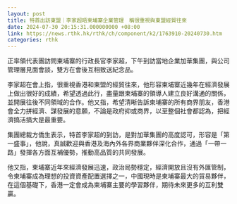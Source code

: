 ```yaml
---
layout: post
title: 特首出訪東盟｜李家超晤柬埔寨企業管理　稱很重視與東盟經貿往來
date: 2024-07-30 20:15:31.000000000 +08:00
link: https://news.rthk.hk/rthk/ch/component/k2/1763910-20240730.htm
categories: rthk
---
```


正率領代表團訪問柬埔寨的行政長官李家超，下午到訪當地企業加華集團，與公司管理層見面會談，雙方在會後互相致送紀念品。

李家超在會上指，很重視香港和東盟的經貿往來，他形容柬埔寨近幾年在經濟發展上做出很好的成績，希望透過此行，盡量跟柬埔寨的領導人建立良好溝通的關係，並開展往後不同領域的合作。他又指，希望清晰告訴柬埔寨的所有商界朋友，香港會全力拼經濟、謀發展的意願，不論是政府抑或商界，以至整個社會都認為，把經濟搞活搞大是最重要。

集團總裁方僑生表示，特首李家超的到訪，是對加華集團的高度認可，形容是「第一盛事」，他說，真誠歡迎與香港及海內外各界商業夥伴深化合作，通過「一帶一路」發揮各方面互補優勢，推動高品質的共同發展。

他又指，柬埔寨近年來經濟發展迅速，政治局勢穩定，經濟開放且沒有外匯管制，令柬埔寨成為理想的投資資產配置選擇之一，中國現時是柬埔寨最大的貿易夥伴，在這個基礎下，香港一定會成為柬埔寨主要的學習夥伴，期待未來更多的互利雙贏。
